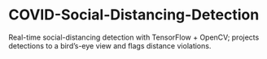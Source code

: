 # COVID-Social-Distancing-Detection
Real-time social-distancing detection with TensorFlow + OpenCV; projects detections to a bird’s-eye view and flags distance violations.
